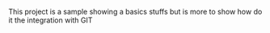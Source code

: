 This project is a sample showing a basics stuffs but is more to show how do it the integration with GIT
